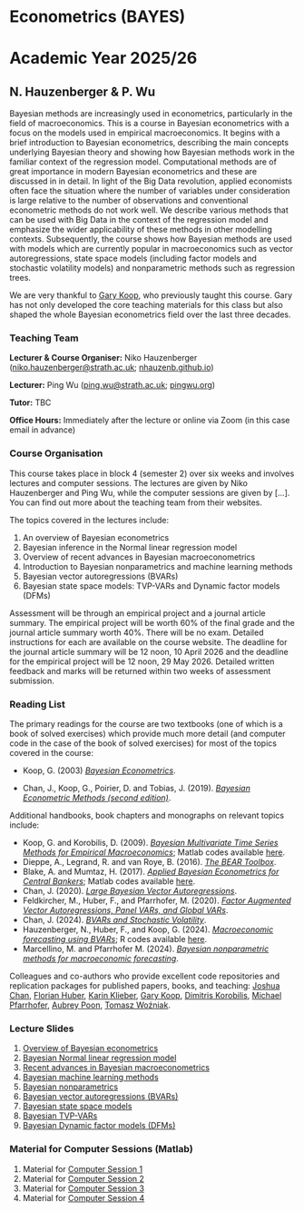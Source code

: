 # Econometrics (BAYES) 
# Academic Year 2025/26
## N. Hauzenberger & P. Wu


Bayesian methods are increasingly used in econometrics, particularly in the field of macroeconomics. This is a course in Bayesian econometrics with a focus on the models used in empirical macroeconomics. It begins with a brief introduction to Bayesian econometrics, describing the main concepts underlying Bayesian theory and showing how Bayesian methods work in the familiar context of the regression model. Computational methods are of great importance in modern Bayesian econometrics and these are discussed in in detail. In light of the Big Data revolution, applied economists often face the situation where the number of variables under consideration is large relative to the number of observations and conventional econometric methods do not work well. We describe various methods that can be used with Big Data in the context of the regression model and emphasize the wider applicability of these methods in other modelling contexts. Subsequently, the course shows how Bayesian methods are used with models which are currently popular in macroeconomics such as vector autoregressions, state space models (including factor models and stochastic volatility models) and nonparametric methods such as regression trees.

We are very thankful to [Gary Koop](https://sites.google.com/site/garykoop/home), who previously taught this course. Gary has not only developed the core teaching materials for this class but also shaped the whole Bayesian econometrics field over the last three decades.

### Teaching Team

**Lecturer & Course Organiser:** Niko Hauzenberger ([niko.hauzenberger@strath.ac.uk](mailto:niko.hauzenberger@strath.ac.uk); [nhauzenb.github.io](https://nhauzenb.github.io/))

**Lecturer:** Ping Wu ([ping.wu@strath.ac.uk](mailto:ping.wu@strath.ac.uk); [pingwu.org](https://pingwu.org/))

**Tutor:** TBC

**Office Hours:** Immediately after the lecture or online via Zoom (in this case email in advance)

### Course Organisation

This course takes place in block 4 (semester 2) over six weeks and involves lectures and computer sessions. The lectures are given by Niko Hauzenberger and Ping Wu, while the computer sessions are given by [...]. You can find out more about the teaching team from their websites.

The topics covered in the lectures include:

1.	An overview of Bayesian econometrics
2.	Bayesian inference in the Normal linear regression model
3.	Overview of recent advances in Bayesian macroeconometrics
4.	Introduction to Bayesian nonparametrics and machine learning methods 
6.	Bayesian vector autoregressions (BVARs)
7.	Bayesian state space models: TVP-VARs and Dynamic factor models (DFMs)

Assessment will be through an empirical project and a journal article summary. The empirical project will be worth 60% of the final grade and the journal article summary worth 40%. There will be no exam. Detailed instructions for each are available on the course website. The deadline for the journal article summary will be 12 noon, 10 April 2026 and the deadline for the empirical project will be 12 noon, 29 May 2026. Detailed written feedback and marks will be returned within two weeks of assessment submission.

### Reading List

The primary readings for the course are two textbooks (one of which is a book of solved exercises) which provide much more detail (and computer code in the case of the book of solved exercises) for most of the topics covered in the course:

* Koop, G. (2003) [*Bayesian Econometrics*](https://www.wiley.com/en-us/Bayesian+Econometrics-p-9780470845677).

* Chan, J., Koop, G., Poirier, D. and Tobias, J. (2019). [*Bayesian Econometric Methods (second edition)*](https://www.cambridge.org/gb/universitypress/subjects/economics/econometrics-statistics-and-mathematical-economics/bayesian-econometric-methods-2nd-edition?format=HB&isbn=9781108423380).

Additional handbooks, book chapters and monographs on relevant topics include: 

* Koop, G. and Korobilis, D. (2009). [*Bayesian Multivariate Time Series Methods for Empirical Macroeconomics*](https://drive.google.com/file/d/0BzOpR8T359fhQ0dzT0wzUHZFMFU/view?resourcekey=0-yo-myUZGirhjJ3Tm728KjQ); Matlab codes available [here](https://sites.google.com/site/dimitriskorobilis/matlab/code-for-vars).
* Dieppe, A., Legrand, R. and van Roye, B. (2016). [*The BEAR Toolbox*](https://www.ecb.europa.eu/press/research-publications/working-papers/html/bear-toolbox.en.html).
* Blake, A. and Mumtaz, H. (2017). [*Applied Bayesian Econometrics for Central Bankers*](https://www.bankofengland.co.uk/-/media/boe/files/ccbs/resources/applied-bayesian-econometrics-for-central-bankers-updated-2017.pdf); Matlab codes available [here](https://www.bankofengland.co.uk/ccbs/applied-bayesian-econometrics-for-central-bankers-updated-2017).
* Chan, J. (2020). [*Large Bayesian Vector Autoregressions*](http://joshuachan.org/papers/large_BVAR.pdf).
* Feldkircher, M., Huber, F., and Pfarrhofer, M. (2020). [*Factor Augmented Vector Autoregressions, Panel VARs, and Global VARs*](https://link.springer.com/chapter/10.1007/978-3-030-31150-6_3).
* Chan, J. (2024). [*BVARs and Stochastic Volatility*](http://joshuachan.org/papers/BVAR-SV.pdf).
* Hauzenberger, N., Huber, F., and Koop, G. (2024). [*Macroeconomic forecasting using BVARs*](https://www.dropbox.com/scl/fi/cry8xuxkwwdtc3matz8g1/HHK_bookchp.pdf?rlkey=45ysy3b2hpqykkxormms9bipe&e=1&dl=0); R codes available [here](https://github.com/nhauzenb/hhk-bkchpt-bvars).
* Marcellino, M. and Pfarrhofer M. (2024). [*Bayesian nonparametric methods for macroeconomic forecasting*](https://repec.unibocconi.it/baffic/baf/papers/cbafwp24224.pdf).

Colleagues and co-authors who provide excellent code repositories and replication packages for published papers, books, and teaching: [Joshua Chan](http://joshuachan.org/code.html), [Florian Huber](https://sites.google.com/site/fhuber7/computer-codes), [Karin Klieber](https://sites.google.com/view/karin-klieber/codes-data), [Gary Koop](https://sites.google.com/site/garykoop/home/computer-code-2), [Dimitris Korobilis](https://sites.google.com/site/dimitriskorobilis/matlab), [Michael Pfarrhofer](https://github.com/mpfarrho?tab=repositories), [Aubrey Poon](https://sites.google.com/view/aubreybcpoon/teaching-and-notes), [Tomasz Woźniak](https://github.com/donotdespair).

### Lecture Slides

1.	[Overview of Bayesian econometrics](./Lecture%20Slides/Topic1_Overview.pdf) 
2.	[Bayesian Normal linear regression model](./Lecture%20Slides/Topic2_Regression.pdf) 
3.	[Recent advances in Bayesian macroeconometrics](./Lecture%20Slides/Topic3_Bayes_Macro_Forecasting.pdf) 
4.	[Bayesian machine learning methods](./Lecture%20Slides/Topic4_Bayesian_Machine_Learning.pdf) 
5.	[Bayesian nonparametrics](./Lecture%20Slides/Topic5_Bayesian_Nonparametrics.pdf) 
6.	[Bayesian vector autoregressions (BVARs)](./Lecture%20Slides/Topic6_VARs.pdf) 
7.	[Bayesian state space models](./Lecture%20Slides/Topic7_State_Space_Models_Intro.pdf) 
8.	[Bayesian TVP-VARs](./Lecture%20Slides/Topic8_TVPVAR_with_SV.pdf) 
9.	[Bayesian Dynamic factor models (DFMs)](./Lecture%20Slides/Topic9_Factor_Models.pdf) 

### Material for Computer Sessions (Matlab)

1. Material for [Computer Session 1](./Main%20Lab%20Material%20(Matlab)/Lab%201/)
2. Material for [Computer Session 2](./Main%20Lab%20Material%20(Matlab)/Lab%202/)
3. Material for [Computer Session 3](./Main%20Lab%20Material%20(Matlab)/Lab%203/)
4. Material for [Computer Session 4](./Main%20Lab%20Material%20(Matlab)/Lab%204/)

